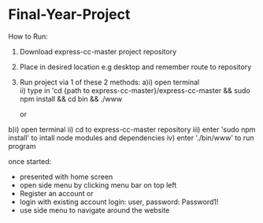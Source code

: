 # Final-Year-Project

How to Run:
1) Download express-cc-master project repository
2) Place in desired location e.g desktop and remember route to repository 
3) Run project via 1 of these 2 methods:
  a)i) open terminal  
    ii) type in 'cd {path to express-cc-master}/express-cc-master && sudo npm install && cd bin && ./www
    
    or
    
  b)i) open terminal 
    ii) cd to express-cc-master repository 
    iii) enter 'sudo npm install' to intall node modules and dependencies 
    iv) enter './bin/www' to run program 
    
once started:
- presented with home screen 
- open side menu by clicking menu bar on top left 
- Register an account 
or
- login with existing account login: user, password: Password1!
- use side menu to navigate around the website
